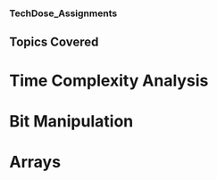 ### TechDose_Assignments

## Topics Covered

# Time Complexity Analysis
# Bit Manipulation
# Arrays
